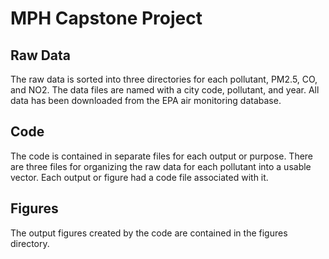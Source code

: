 # MPH Capstone Project

## Raw Data
The raw data is sorted into three directories for each pollutant, PM2.5, CO, and NO2. The data files are named with a city code, pollutant, and year. All data has been downloaded from the EPA air monitoring database.

## Code
The code is contained in separate files for each output or purpose. There are three files for organizing the raw data for each pollutant into a usable vector. Each output or figure had a code file associated with it.

## Figures
The output figures created by the code are contained in the figures directory.
